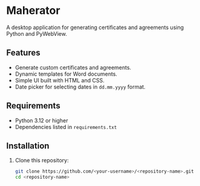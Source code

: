 # Maherator

A desktop application for generating certificates and agreements using Python and PyWebView.

## Features
- Generate custom certificates and agreements.
- Dynamic templates for Word documents.
- Simple UI built with HTML and CSS.
- Date picker for selecting dates in `dd.mm.yyyy` format.

## Requirements
- Python 3.12 or higher
- Dependencies listed in `requirements.txt`

## Installation
1. Clone this repository:
   ```bash
   git clone https://github.com/<your-username>/<repository-name>.git
   cd <repository-name>
